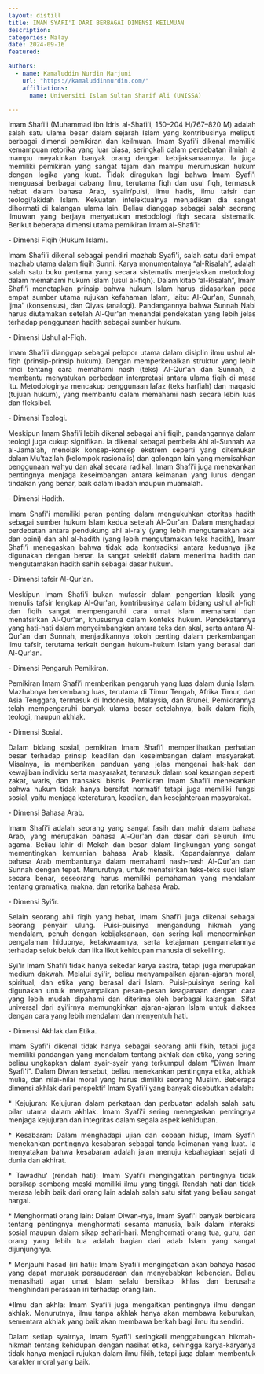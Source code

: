 ```yaml
---
layout: distill
title: IMAM SYAFI'I DARI BERBAGAI DIMENSI KEILMUAN
description:
categories: Malay
date: 2024-09-16
featured:

authors:
  - name: Kamaluddin Nurdin Marjuni
    url: "https://kamaluddinnurdin.com/"
    affiliations:
      name: Universiti Islam Sultan Sharif Ali (UNISSA)

---
```

<p style="text-align: justify;">
Imam Shafi’i (Muhammad ibn Idris al-Shafi'i, 150–204 H/767–820 M) adalah salah satu ulama besar dalam sejarah Islam yang kontribusinya meliputi berbagai dimensi pemikiran dan keilmuan. Imam Syafi'i dikenal memiliki kemampuan retorika yang luar biasa, seringkali dalam perdebatan ilmiah ia mampu meyakinkan banyak orang dengan kebijaksanaannya. Ia juga memiliki pemikiran yang sangat tajam dan mampu merumuskan hukum dengan logika yang kuat. Tidak diragukan lagi bahwa Imam Syafi'i menguasai berbagai cabang ilmu, terutama fiqh dan usul fiqh, termasuk hebat dalam bahasa Arab, syaiir/puisi, ilmu hadis, ilmu tafsir dan teologi/akidah Islam. Kekuatan intelektualnya menjadikan dia sangat dihormati di kalangan ulama lain. Beliau dianggap sebagai salah seorang ilmuwan yang berjaya menyatukan metodologi fiqh secara sistematik. Berikut beberapa dimensi utama pemikiran Imam al-Shafi'i:
</p>
- Dimensi Fiqih (Hukum Islam).
<p style="text-align: justify;">
Imam Shafi’i dikenal sebagai pendiri mazhab Syafi'i, salah satu dari empat mazhab utama dalam fiqih Sunni. Karya monumentalnya “al-Risalah”, adalah salah satu buku pertama yang secara sistematis menjelaskan metodologi dalam memahami hukum Islam (usul al-fiqh). Dalam kitab ‘al-Risalah”, Imam Shafi’i menetapkan prinsip bahwa hukum Islam harus didasarkan pada empat sumber utama rujukan kefahaman Islam, iaitu: Al-Qur'an, Sunnah, Ijma' (konsensus), dan Qiyas (analogi). Pandangannya bahwa Sunnah Nabi harus diutamakan setelah Al-Qur'an menandai pendekatan yang lebih jelas terhadap penggunaan hadith sebagai sumber hukum.
</p>
- Dimensi Ushul al-Fiqh.
<p style="text-align: justify;">
Imam Shafi’i dianggap sebagai pelopor utama dalam disiplin ilmu ushul al-fiqh (prinsip-prinsip hukum). Dengan memperkenalkan struktur yang lebih rinci tentang cara memahami nash (teks) Al-Qur'an dan Sunnah, ia membantu menyatukan perbedaan interpretasi antara ulama fiqih di masa itu. Metodologinya mencakup penggunaan lafaz (teks harfiah) dan maqasid (tujuan hukum), yang membantu dalam memahami nash secara lebih luas dan fleksibel.
  </p>
- Dimensi Teologi.
<p style="text-align: justify;">
Meskipun Imam Shafi’i lebih dikenal sebagai ahli fiqih, pandangannya dalam teologi juga cukup signifikan. Ia dikenal sebagai pembela Ahl al-Sunnah wa al-Jama'ah, menolak konsep-konsep ekstrem seperti yang ditemukan dalam Mu'tazilah (kelompok rasionalis) dan golongan lain yang memisahkan penggunaan wahyu dan akal secara radikal. Imam Shafi’i juga menekankan pentingnya menjaga keseimbangan antara keimanan yang lurus dengan tindakan yang benar, baik dalam ibadah maupun muamalah.
</p>
- Dimensi Hadith.
<p style="text-align: justify;">
Imam Shafi'i memiliki peran penting dalam mengukuhkan otoritas hadith sebagai sumber hukum Islam kedua setelah Al-Qur'an. Dalam menghadapi perdebatan antara pendukung ahl al-ra'y (yang lebih mengutamakan akal dan opini) dan ahl al-hadith (yang lebih mengutamakan teks hadith), Imam Shafi’i menegaskan bahwa tidak ada kontradiksi antara keduanya jika digunakan dengan benar. Ia sangat selektif dalam menerima hadith dan mengutamakan hadith sahih sebagai dasar hukum.
</p>
- Dimensi tafsir Al-Qur'an.
<p style="text-align: justify;">
Meskipun Imam Shafi’i bukan mufassir dalam pengertian klasik yang menulis tafsir lengkap Al-Qur'an, kontribusinya dalam bidang ushul al-fiqh dan fiqih sangat mempengaruhi cara umat Islam memahami dan menafsirkan Al-Qur'an, khususnya dalam konteks hukum. Pendekatannya yang hati-hati dalam menyeimbangkan antara teks dan akal, serta antara Al-Qur'an dan Sunnah, menjadikannya tokoh penting dalam perkembangan ilmu tafsir, terutama terkait dengan hukum-hukum Islam yang berasal dari Al-Qur'an.
  </p>
- Dimensi Pengaruh Pemikiran.
<p style="text-align: justify;">
Pemikiran Imam Shafi’i memberikan pengaruh yang luas dalam dunia Islam. Mazhabnya berkembang luas, terutama di Timur Tengah, Afrika Timur, dan Asia Tenggara, termasuk di Indonesia, Malaysia, dan Brunei. Pemikirannya telah mempengaruhi banyak ulama besar setelahnya, baik dalam fiqih, teologi, maupun akhlak.
</p>
- Dimensi Sosial.
<p style="text-align: justify;">
Dalam bidang sosial, pemikiran Imam Shafi’i memperlihatkan perhatian besar terhadap prinsip keadilan dan keseimbangan dalam masyarakat. Misalnya, ia memberikan panduan yang jelas mengenai hak-hak dan kewajiban individu serta masyarakat, termasuk dalam soal keuangan seperti zakat, waris, dan transaksi bisnis. Pemikiran Imam Shafi’i menekankan bahwa hukum tidak hanya bersifat normatif tetapi juga memiliki fungsi sosial, yaitu menjaga keteraturan, keadilan, dan kesejahteraan masyarakat.
</p>
- Dimensi Bahasa Arab.
<p style="text-align: justify;">
Imam Shafi’i adalah seorang yang sangat fasih dan mahir dalam bahasa Arab, yang merupakan bahasa Al-Qur'an dan dasar dari seluruh ilmu agama. Beliau lahir di Mekah dan besar dalam lingkungan yang sangat mementingkan kemurnian bahasa Arab klasik. Kepandaiannya dalam bahasa Arab membantunya dalam memahami nash-nash Al-Qur'an dan Sunnah dengan tepat. Menurutnya, untuk menafsirkan teks-teks suci Islam secara benar, seseorang harus memiliki pemahaman yang mendalam tentang gramatika, makna, dan retorika bahasa Arab.
</p>
- Dimensi Syi’ir.
<p style="text-align: justify;">
Selain seorang ahli fiqih yang hebat, Imam Shafi’i juga dikenal sebagai seorang penyair ulung. Puisi-puisinya mengandung hikmah yang mendalam, penuh dengan kebijaksanaan, dan sering kali mencerminkan pengalaman hidupnya, ketakwaannya, serta ketajaman pengamatannya terhadap seluk beluk dan lika likut kehidupan manusia di sekeliling.
</p>
<p style="text-align: justify;">
Syi'ir Imam Shafi’i tidak hanya sekedar karya sastra, tetapi juga merupakan medium dakwah. Melalui syi'ir, beliau menyampaikan ajaran-ajaran moral, spiritual, dan etika yang berasal dari Islam. Puisi-puisinya sering kali digunakan untuk menyampaikan pesan-pesan keagamaan dengan cara yang lebih mudah dipahami dan diterima oleh berbagai kalangan. Sifat universal dari syi'irnya memungkinkan ajaran-ajaran Islam untuk diakses dengan cara yang lebih mendalam dan menyentuh hati.

</p>
- Dimensi Akhlak dan Etika.
<p style="text-align: justify;">
Imam Syafi'i dikenal tidak hanya sebagai seorang ahli fikih, tetapi juga memiliki pandangan yang mendalam tentang akhlak dan etika, yang sering beliau ungkapkan dalam syair-syair yang terkumpul dalam "Diwan Imam Syafi'i". Dalam Diwan tersebut, beliau menekankan pentingnya etika, akhlak mulia, dan nilai-nilai moral yang harus dimiliki seorang Muslim. Beberapa dimensi akhlak dari perspektif Imam Syafi'i yang banyak disebutkan adalah:

</p>
<p style="text-align: justify;">
* Kejujuran: Kejujuran dalam perkataan dan perbuatan adalah salah satu pilar utama dalam akhlak. Imam Syafi'i sering menegaskan pentingnya menjaga kejujuran dan integritas dalam segala aspek kehidupan.

</p>
<p style="text-align: justify;">
* Kesabaran: Dalam menghadapi ujian dan cobaan hidup, Imam Syafi'i menekankan pentingnya kesabaran sebagai tanda keimanan yang kuat. Ia menyatakan bahwa kesabaran adalah jalan menuju kebahagiaan sejati di dunia dan akhirat.

</p>
<p style="text-align: justify;">
* Tawadhu' (rendah hati): Imam Syafi'i mengingatkan pentingnya tidak bersikap sombong meski memiliki ilmu yang tinggi. Rendah hati dan tidak merasa lebih baik dari orang lain adalah salah satu sifat yang beliau sangat hargai.

</p>
<p style="text-align: justify;">
* Menghormati orang lain: Dalam Diwan-nya, Imam Syafi'i banyak berbicara tentang pentingnya menghormati sesama manusia, baik dalam interaksi sosial maupun dalam sikap sehari-hari. Menghormati orang tua, guru, dan orang yang lebih tua adalah bagian dari adab Islam yang sangat dijunjungnya.

</p>
<p style="text-align: justify;">
* Menjauhi hasad (iri hati): Imam Syafi'i mengingatkan akan bahaya hasad yang dapat merusak persaudaraan dan menyebabkan kebencian. Beliau menasihati agar umat Islam selalu bersikap ikhlas dan berusaha menghindari perasaan iri terhadap orang lain.

</p>
<p style="text-align: justify;">
*Ilmu dan akhla: Imam Syafi'i juga mengaitkan pentingnya ilmu dengan akhlak. Menurutnya, ilmu tanpa akhlak hanya akan membawa keburukan, sementara akhlak yang baik akan membawa berkah bagi ilmu itu sendiri.

</p>
<p style="text-align: justify;">
Dalam setiap syairnya, Imam Syafi'i seringkali menggabungkan hikmah-hikmah tentang kehidupan dengan nasihat etika, sehingga karya-karyanya tidak hanya menjadi rujukan dalam ilmu fikih, tetapi juga dalam membentuk karakter moral yang baik.
 
</p>
